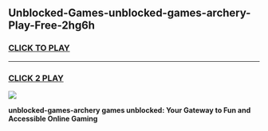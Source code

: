 
## Unblocked-Games-unblocked-games-archery-Play-Free-2hg6h
<h3>
<a href="https://premium76.site?title=unblocked-games-archery&ref=09A">CLICK TO PLAY</a></h3>
<hr>

<h3>
<a href="https://premium76.site?title=unblocked-games-archery&ref=09A">CLICK 2 PLAY</a>
  
</h3>

<a href="https://premium76.site?title=unblocked-games-archery&ref=09A"><img src="https://clearcache.store/games.png"></a>


**unblocked-games-archery games unblocked: Your Gateway to Fun and Accessible Online Gaming**
